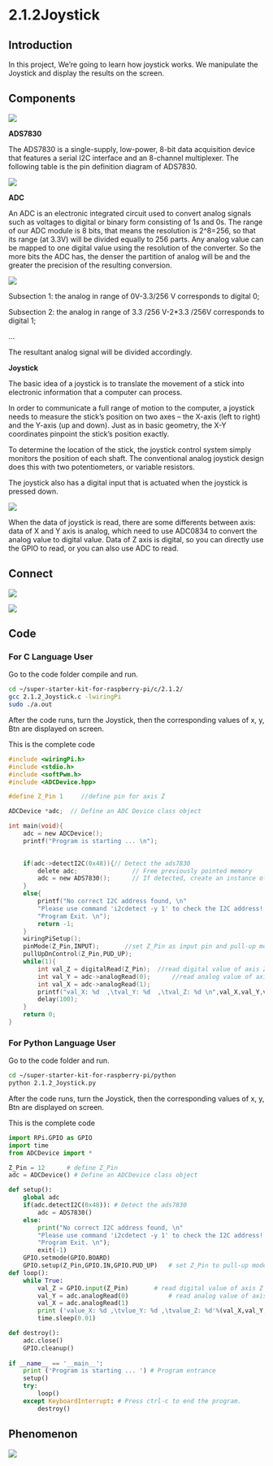 
# 2.1.2Joystick

## Introduction

In this project, We’re going to learn how joystick works. We manipulate the Joystick and display the results on the screen.

## Components

![](./img/list/list_2.1.2.png)

**ADS7830**

The ADS7830 is a single-supply, low-power, 8-bit data acquisition device that features a serial I2C interface and an 8-channel multiplexer. The following table is the pin definition diagram of ADS7830.

![](./img/ADS7830_Module.png)

**ADC**

An ADC is an electronic integrated circuit used to convert analog signals such as voltages to digital or
binary form consisting of 1s and 0s. The range of our ADC module is 8 bits, that means the resolution is
2^8=256, so that its range (at 3.3V) will be divided equally to 256 parts.
Any analog value can be mapped to one digital value using the resolution of the converter. So the more bits
the ADC has, the denser the partition of analog will be and the greater the precision of the resulting conversion.

![](./img/ADC_S.png)

Subsection 1: the analog in range of 0V-3.3/256 V corresponds to digital 0;

Subsection 2: the analog in range of 3.3 /256 V-2*3.3 /256V corresponds to digital 1;

…

The resultant analog signal will be divided accordingly.

**Joystick**

The basic idea of a joystick is to translate the movement of a stick into electronic information that a computer can process.

In order to communicate a full range of motion to the computer, a joystick needs to measure the stick’s position on two axes – the X-axis (left to right) and the Y-axis (up and down). Just as in basic geometry, the X-Y coordinates pinpoint the stick’s position exactly.

To determine the location of the stick, the joystick control system simply monitors the position of each shaft. The conventional analog joystick design does this with two potentiometers, or variable resistors.

The joystick also has a digital input that is actuated when the joystick is pressed down.

![](./img/image318.png)

When the data of joystick is read, there are some differents between axis: data of X and Y axis is analog, which need to use ADC0834 to convert the analog value to digital value. Data of Z axis is digital, so you can directly use the GPIO to read, or you can also use ADC to read.

## Connect

![](./img/image319.png)

![](./img/connect/2.1.2.png)

## Code

### For  C  Language User

Go to the code folder compile and run.

```sh
cd ~/super-starter-kit-for-raspberry-pi/c/2.1.2/
gcc 2.1.2_Joystick.c -lwiringPi
sudo ./a.out
```

After the code runs, turn the Joystick, then the corresponding values of x, y, Btn are displayed on screen.

This is the complete code

```c
#include <wiringPi.h>
#include <stdio.h>
#include <softPwm.h>
#include <ADCDevice.hpp>

#define Z_Pin 1     //define pin for axis Z

ADCDevice *adc;  // Define an ADC Device class object

int main(void){
    adc = new ADCDevice();
    printf("Program is starting ... \n");
    

    if(adc->detectI2C(0x48)){// Detect the ads7830
        delete adc;               // Free previously pointed memory
        adc = new ADS7830();      // If detected, create an instance of ADS7830.
    }
    else{
        printf("No correct I2C address found, \n"
        "Please use command 'i2cdetect -y 1' to check the I2C address! \n"
        "Program Exit. \n");
        return -1;
    }    
    wiringPiSetup();    
    pinMode(Z_Pin,INPUT);       //set Z_Pin as input pin and pull-up mode
    pullUpDnControl(Z_Pin,PUD_UP);    
    while(1){
        int val_Z = digitalRead(Z_Pin);  //read digital value of axis Z
        int val_Y = adc->analogRead(0);      //read analog value of axis X and Y
        int val_X = adc->analogRead(1);
        printf("val_X: %d  ,\tval_Y: %d  ,\tval_Z: %d \n",val_X,val_Y,val_Z);
        delay(100);
    }
    return 0;
}
```

### For  Python  Language User

Go to the code folder and run.

```sh
cd ~/super-starter-kit-for-raspberry-pi/python
python 2.1.2_Joystick.py
```

After the code runs, turn the Joystick, then the corresponding values of x, y, Btn are displayed on screen.

This is the complete code

```python
import RPi.GPIO as GPIO
import time
from ADCDevice import *

Z_Pin = 12      # define Z_Pin
adc = ADCDevice() # Define an ADCDevice class object

def setup():
    global adc
    if(adc.detectI2C(0x48)): # Detect the ads7830
        adc = ADS7830()
    else:
        print("No correct I2C address found, \n"
        "Please use command 'i2cdetect -y 1' to check the I2C address! \n"
        "Program Exit. \n");
        exit(-1)
    GPIO.setmode(GPIO.BOARD)        
    GPIO.setup(Z_Pin,GPIO.IN,GPIO.PUD_UP)   # set Z_Pin to pull-up mode
def loop():
    while True:     
        val_Z = GPIO.input(Z_Pin)       # read digital value of axis Z
        val_Y = adc.analogRead(0)           # read analog value of axis X and Y
        val_X = adc.analogRead(1)
        print ('value_X: %d ,\tvlue_Y: %d ,\tvalue_Z: %d'%(val_X,val_Y,val_Z))
        time.sleep(0.01)

def destroy():
    adc.close()
    GPIO.cleanup()
    
if __name__ == '__main__':
    print ('Program is starting ... ') # Program entrance
    setup()
    try:
        loop()
    except KeyboardInterrupt: # Press ctrl-c to end the program.
        destroy()
```

## Phenomenon

![](./img/phenomenon/212.jpg)
